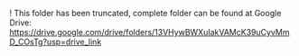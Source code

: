 ! This folder has been truncated, complete folder can be found at Google Drive: https://drive.google.com/drive/folders/13VHywBWXuIakVAMcK39uCyvMmD_COsTg?usp=drive_link
